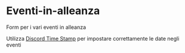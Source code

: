 # Eventi-in-alleanza
 Form per i vari eventi in alleanza

Utilizza [Discord Time Stamp](https://sesh.fyi/timestamp/) per impostare correttamente le date negli eventi